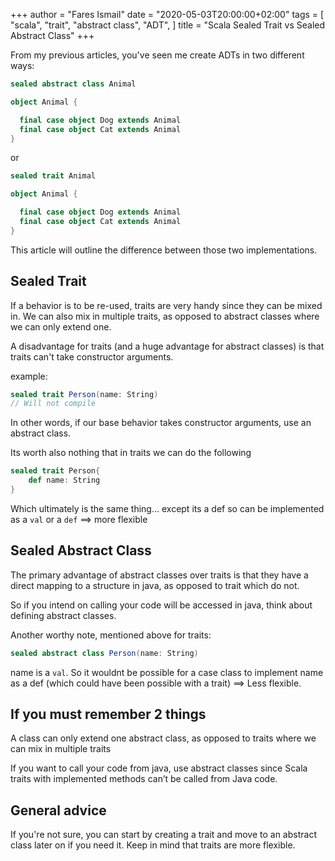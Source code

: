 +++
author = "Fares Ismail"
date = "2020-05-03T20:00:00+02:00"
tags = [
    "scala",
    "trait",
    "abstract class",
    "ADT",
]
title = "Scala Sealed Trait vs Sealed Abstract Class"
+++

From my previous articles, you've seen me create ADTs in two different ways:

```scala
sealed abstract class Animal

object Animal {

  final case object Dog extends Animal
  final case object Cat extends Animal
}
```

or

```scala
sealed trait Animal

object Animal {

  final case object Dog extends Animal
  final case object Cat extends Animal
}
```

This article will outline the difference between those two implementations.

## Sealed Trait

If a behavior is to be re-used, traits are very handy since they can be mixed in. We can also mix in multiple traits, as opposed to abstract classes where we can only extend one.

A disadvantage for traits (and a huge advantage for abstract classes) is that traits can't take constructor arguments.

example:

```scala
sealed trait Person(name: String)
// Will not compile
```

In other words, if our base behavior takes constructor arguments, use an abstract class.

Its worth also nothing that in traits we can do the following

```scala
sealed trait Person{
    def name: String
}
```

Which ultimately is the same thing... except its a def so can be implemented as a `val` or a `def` ==> more flexible

## Sealed Abstract Class

The primary advantage of abstract classes over traits is that they have a direct mapping to a structure in java, as opposed to trait which do not.

So if you intend on calling your code will be accessed in java, think about defining abstract classes.

Another worthy note, mentioned above for traits:

```scala
sealed abstract class Person(name: String)
```

name is a `val`. So it wouldnt be possible for a case class to implement name as a def (which could have been possible with a trait) ==> Less flexible.

## If you must remember 2 things

A class can only extend one abstract class, as opposed to traits where we can mix in multiple traits

If you want to call your code from java, use abstract classes since Scala traits with implemented methods can’t be called from Java code.

## General advice

If you're not sure, you can start by creating a trait and move to an abstract class later on if you need it. Keep in mind that traits are more flexible.
